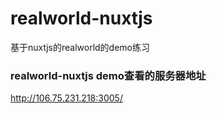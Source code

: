 # realworld-nuxtjs
基于nuxtjs的realworld的demo练习


### realworld-nuxtjs demo查看的服务器地址
http://106.75.231.218:3005/